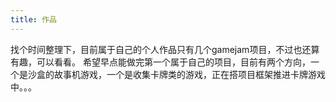 ```yaml
---
title: 作品
---
```

找个时间整理下，目前属于自己的个人作品只有几个gamejam项目，不过也还算有趣，可以看看。
<span class="heimu">希望早点能做完第一个属于自己的项目，目前有两个方向，一个是沙盒的故事机游戏，一个是收集卡牌类的游戏，正在搭项目框架推进卡牌游戏中。。。</span>
